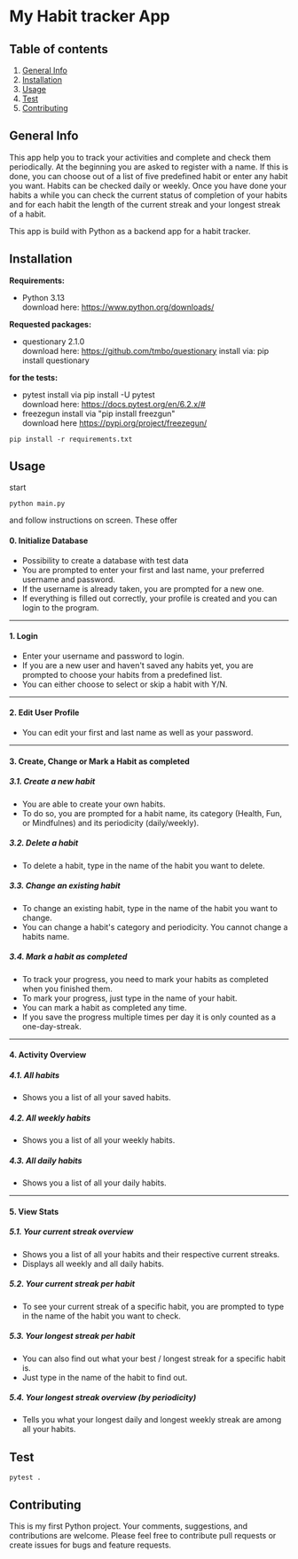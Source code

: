# My Habit tracker App

## Table of contents
1. [General Info](#General-Info)
2. [Installation](#Installation)
3. [Usage](#Usage)
4. [Test](#Test)
5. [Contributing](#Contributing)


## General Info
This app help you to track your activities and complete and check them periodically.
At the beginning you are asked to register with a name. If this is done, you can choose out of a list of five predefined habit or enter any habit you want.
Habits can be checked daily or weekly.
Once you have done your habits a while you can check 
the current status of completion of your habits 
and for each habit the length of the current streak 
and your longest streak of a habit.

This app is build with Python as a backend app for a habit tracker.


## Installation

**Requirements:**<br>
* Python 3.13	 <br>
download here:  https://www.python.org/downloads/

**Requested packages:**<br>
* questionary 2.1.0<br>
download here: https://github.com/tmbo/questionary
install via: pip install questionary  	

**for the tests:**<br>
* pytest install via pip install -U pytest  <br>
download here: https://docs.pytest.org/en/6.2.x/#<br>
* freezegun install via "pip install freezgun"<br>
download here https://pypi.org/project/freezegun/

```shell
pip install -r requirements.txt
````

## Usage
start
```usage
python main.py
```
and follow instructions on screen. These offer
#### 0. Initialize Database
* Possibility to create a database with test data 
* You are prompted to enter your first and last name, your preferred username and password. 
* If the username is already taken, you are prompted for a new one. 
* If everything is filled out correctly, your profile is created and you can login to the program. 
---
#### 1. Login
* Enter your username and password to login. 
* If you are a new user and haven't saved any habits yet, you are prompted to choose your habits from a predefined list. 
* You can either choose to select or skip a habit with Y/N. 

---
#### 2. Edit User Profile
* You can edit your first and last name as well as your password. 

---
#### 3. Create, Change or Mark a Habit as completed
#####  3.1. Create a new habit 
* You are able to create your own habits.
* To do so, you are prompted for a habit name, its category (Health, Fun, or Mindfulnes) and its periodicity (daily/weekly). 
          
##### 3.2. Delete a habit
* To delete a habit, type in the name of the habit you want to delete. 
          
##### 3.3. Change an existing habit
* To change an existing habit, type in the name of the habit you want to change. 
* You can change a habit's category and periodicity. You cannot change a habits name. 
          
##### 3.4. Mark a habit as completed
* To track your progress, you need to mark your habits as completed when you finished them. 
* To mark your progress, just type in the name of your habit. 
* You can mark a habit as completed any time. 
* If you save the progress multiple times per day it is only counted as a one-day-streak. 

---
#### 4. Activity Overview
##### 4.1. All habits
* Shows you a list of all your saved habits. 
          
##### 4.2. All weekly habits
* Shows you a list of all your weekly habits. 
          
##### 4.3. All daily habits
* Shows you a list of all your daily habits. 

---
#### 5. View Stats
##### 5.1. Your current streak overview
* Shows you a list of all your habits and their respective current streaks. 
* Displays all weekly and all daily habits. 
          
##### 5.2. Your current streak per habit
* To see your current streak of a specific habit, you are prompted to type in the name of the habit you want to check. 
          
##### 5.3. Your longest streak per habit
* You can also find out what your best / longest streak for a specific habit is. 
* Just type in the name of the habit to find out. 
          
##### 5.4. Your longest streak overview (by periodicity) 
* Tells you what your longest daily and longest weekly streak are among all your habits. 
## Test
``` shell 
pytest .
```

## Contributing 
This is my first Python project. Your comments, suggestions, and contributions are welcome. 
Please feel free to contribute pull requests or create issues for bugs and feature requests.
